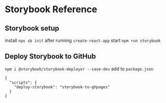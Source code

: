 # Storybook Reference
## Storybook setup
install `npx sb init` after running `create-react-app`
start `npm run storybook`

## Deploy Storybook to GitHub
`npm i @storybook/storybook-deployer --save-dev`
add to `package.json`
```
{
  "scripts": {
    "deploy-storybook": "storybook-to-ghpages"
  }
}
```


